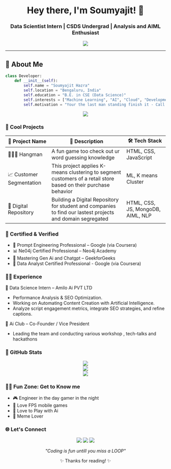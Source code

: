<!-- Profile README for Soumyajit -->

<h1 align="center">Hey there, I'm Soumyajit! 🤖</h1>
<h3 align="center"> Data Scientist Intern | CSDS Undergrad | Analysis and AIML Enthusiast </h3>

<p align="center">
 <img src="https://camo.githubusercontent.com/88adc7c88c9d3dba7479020846ed35d13410e3707c7f149e1c6140cc6beaef9a/68747470733a2f2f70687973696373677572756b756c2e66696c65732e776f726470726573732e636f6d2f323031392f30322f6368617261637465722d312e676966"></img>
</p>

---

## 🧠 About Me

```python
class Developer:
    def __init__(self):
        self.name = "Soumyajit Hazra"
        self.location = "Bengaluru, India"
        self.education = "B.E. in CSE (Data Science)"
        self.interests = ["Machine Learning", "AI", "Cloud", "Development", "Gamer"]
        self.motivation = "Your the last man standing finish it - Call of Duty"
```

<p align="center"> <img src="https://skillicons.dev/icons?i=python,java,html,css,django,flask,postgres,mongodb,git,github,vscode,pandas,numpy,matplotlib,powerbi,docker,googlecloud,aws", /> </p>

### 🚀 Cool Projects

| 🚩 Project Name             | 📝 Description                                          | 🛠️ Tech Stack              |
|----------------------------|----------------------------------------------------------|----------------------------|
| 🙋🏻‍♂️ Hangman                  | A fun game too check out ur word guessing knowledge     | HTML, CSS, JavaScript          |
| 📈 Customer Segmentation    | This project applies K-means clustering to segment customers of a retail store based on their purchase behavior | ML, K means Cluster |
| 🔐 Digital Repository       | Building a Digital Repository for student and companies to find our lastest projects and domain segregated  | HTML, CSS, JS, MongoDB, AIML, NLP  |


### 📜 Certified & Verified
- 🧠 Prompt Engineering Professional – Google (via Coursera)
- 📊 Ne04j Certified Professional – Neo4j Academy
- 🔎 Mastering Gen Ai and Chatgpt – GeekforGeeks
- 🧠 Data Analyst Certified Professional - Google (via Coursera)

### 🧑‍💼 Experience

🚩 Data Science Intern – Amilo Ai PVT LTD
- Performance Analysis & SEO Optimization.
- Working on Automating Content Creation with Artificial Intelligence.
- Analyze script engagement metrics, integrate SEO strategies, and refine captions.

  
🚩 Ai Club – Co-Founder / Vice President
- Leading the team and conducting various workshop , tech-talks and hackathons


### 🎯 GitHub Stats
<p align="center"> <img src="https://github-readme-streak-stats.herokuapp.com/?user=Siddhubn&theme=tokyonight" /> <br> <img src="https://github-readme-stats.vercel.app/api?username=Siddhubn&show_icons=true&theme=radical&count_private=true" /> <br> <img src="https://github-readme-stats.vercel.app/api/top-langs/?username=Siddhubn&layout=compact&theme=tokyonight" /> </p>

### 🧙‍♂️ Fun Zone: Get to Know me
- 🎮 Engineer in the day gamer in the night
- 📱 Love FPS mobile games
- 🤖 Love to Play with Ai
- 🤭 Meme Lover


### 🌐 Let's Connect
<p align="center"> <a href="mailto:soumyajithazrawork@gmail.com"><img src="https://img.shields.io/badge/Email-D14836?style=for-the-badge&logo=gmail&logoColor=white" /></a> <a href="https://www.linkedin.com/in/soumyajithazra/"><img src="https://img.shields.io/badge/LinkedIn-blue?style=for-the-badge&logo=linkedin&logoColor=white" /></a> <a href="https://github.com/Som-0619"><img src="https://img.shields.io/badge/GitHub-100000?style=for-the-badge&logo=github&logoColor=white" /></a> </p>

<p align="center"><i>"Coding is fun untill you miss a LOOP"</i></p> <p align="center">✨ Thanks for reading! ✨</p>
